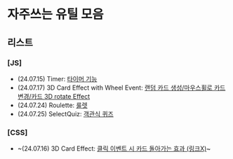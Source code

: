 # 자주쓰는 유틸 모음

## 리스트

### [JS]

- (24.07.15) Timer: [타이머 기능](https://github.com/1bins/-make-utils/tree/main/timer)
- (24.07.17) 3D Card Effect with Wheel Event: [랜덤 카드 생성/마우스휠로 카드변경/카드 3D rotate Effect](https://github.com/1bins/-make-utils/tree/main/randomCard)
- (24.07.24) Roulette: [룰렛](https://github.com/1bins/-make-utils/tree/main/roulette)
- (24.07.25) SelectQuiz: [객관식 퀴즈](https://github.com/1bins/-make-utils/tree/main/selectQuiz)

### [CSS]

- ~(24.07.16) 3D Card Effect: [클릭 이벤트 시 카드 돌아가는 효과 (링크X)](https://github.com/1bins/-make-utils)~
